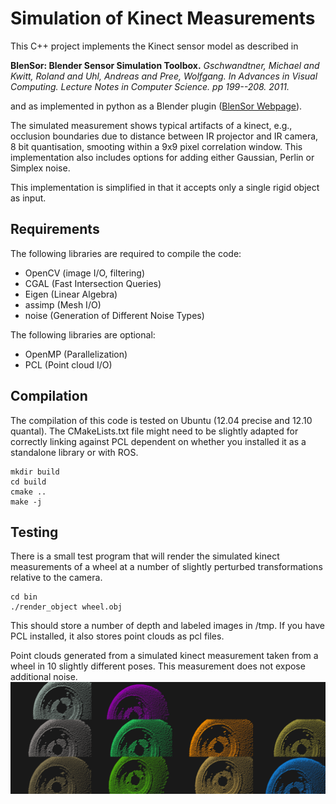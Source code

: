 Simulation of Kinect Measurements
=============

This C++ project implements the Kinect sensor model as described in 

**BlenSor: Blender Sensor Simulation Toolbox.** *Gschwandtner, Michael and Kwitt, Roland and Uhl, Andreas and Pree, Wolfgang. In Advances in Visual Computing. Lecture Notes in Computer Science. pp 199--208. 2011.*

and as implemented in python as a Blender plugin ([BlenSor Webpage](http://www.blensor.org)).

The simulated measurement shows typical artifacts of a kinect, e.g., occlusion boundaries due to distance between IR projector and IR camera, 8 bit quantisation, smooting within a 9x9 pixel correlation window. This implementation also includes options for adding either Gaussian, Perlin or Simplex noise.

This implementation is simplified in that it accepts only a single rigid object as input.

Requirements
----------
The following libraries are required to compile the code:

* OpenCV (image I/O, filtering)
* CGAL (Fast Intersection Queries)
* Eigen (Linear Algebra)
* assimp (Mesh I/O)
* noise (Generation of Different Noise Types)

The following libraries are optional:

* OpenMP (Parallelization)
* PCL (Point cloud  I/O)

Compilation
------------

The compilation of this code is tested on Ubuntu (12.04 precise and 12.10 quantal). The CMakeLists.txt file might need to be slightly adapted for correctly linking against PCL dependent on whether you installed it as a standalone library or with ROS.

```
mkdir build
cd build
cmake ..
make -j
```

Testing
------------
There is a small test program that will render the simulated kinect measurements of a wheel at a number of slightly perturbed transformations relative to the camera.

```
cd bin
./render_object wheel.obj
```

This should store a number of depth and labeled images in /tmp. If you have PCL installed, it also stores point clouds as pcl files.

Point clouds generated from a simulated kinect measurement taken from a wheel in 10 slightly different poses. This measurement does not expose additional noise.
![](data/Wheels.png?raw=true)

